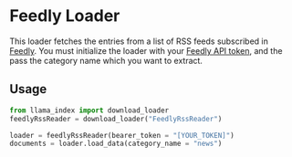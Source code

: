 # Feedly Loader

This loader fetches the entries from a list of RSS feeds subscribed in [Feedly](https://feedly.com). You must initialize the loader with your [Feedly API token](https://developer.feedly.com), and the pass the category name which you want to extract.

## Usage
```python
from llama_index import download_loader
feedlyRssReader = download_loader("FeedlyRssReader")

loader = feedlyRssReader(bearer_token = "[YOUR_TOKEN]")
documents = loader.load_data(category_name = "news")
```
